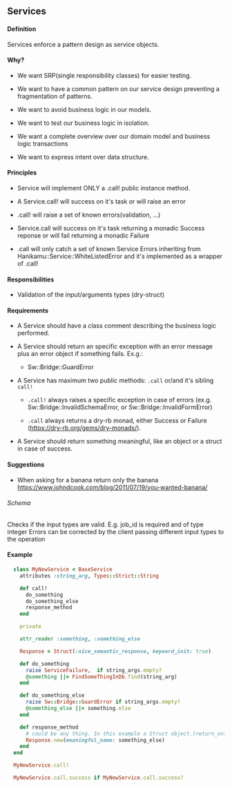 ## Services

#### Definition
Services enforce a pattern design as service objects.

#### Why?
- We want SRP(single responsibility classes) for easier testing.

- We want to have a common pattern on our service design preventing a fragmentation of patterns.

- We want to avoid business logic in our models.

- We want to test our business logic in isolation.

- We want a complete overview over our domain model and business logic transactions

- We want to express intent over data structure.


#### Principles

- Service will implement ONLY a .call! public instance method.

- A Service.call! will success on it's task or will raise an error

- .call! will raise a set of known errors(validation, ...)

- Service.call will success on it's task returning a monadic Success reponse or will fail returning a monadic Failure

- .call will only catch a set of known Service Errors inheriting from Hanikamu::Service::WhiteListedError and it's implemented as a wrapper of .call!


#### Responsibilities

- Validation of the input/arguments types (dry-struct)


#### Requirements

- A Service should have a class comment describing the business logic performed.

- A Service should return an specific exception with an error message plus an error object if something fails. Ex.g.:
  - Sw::Bridge::GuardError

- A Service has maximum two public methods: `.call` or/and it's sibling `call!`
  - `.call!` always raises a specific exception in case of errors (ex.g. Sw::Bridge::InvalidSchemaError, or Sw::Bridge::InvalidFormError)

  - `.call` always returns a dry-rb monad, either Success or Failure (https://dry-rb.org/gems/dry-monads/).

- A Service should return something meaningful, like an object or a struct in case of success.

#### Suggestions
  
  - When asking for a banana return only the banana
    https://www.johndcook.com/blog/2011/07/19/you-wanted-banana/ 

###### Schema
Checks if the input types are valid.
E.g. job_id is required and of type integer
Errors can be corrected by the client passing different input types to the operation

#### Example


```ruby
  class MyNewService < BaseService
    attributes :string_arg, Types::Strict::String

    def call!
      do_something
      do_something_else
      response_method
    end

    private

    attr_reader :something, :something_else 

    Response = Struct(:nice_semantic_response, keyword_init: true)

    def do_something
      raise ServiceFailure,  if string_args.empty?
      @something ||= FindSomeThingInDb.find(string_arg)
    end

    def do_something_else
      raise Sw::Bridge::GuardError if string_args.empty?
      @something_else ||= something.else
    end

    def response_method
      # could be any thing. In this example a Struct object.(return_only_the_banana)
      Response.new(meaningful_name: something_else)
    end
  end

  MyNewService.call!

  MyNewService.call.success if MyNewService.call.success?
```
